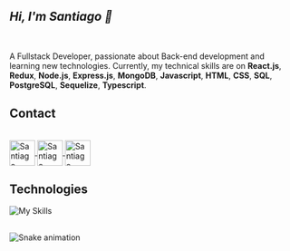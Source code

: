 ## *Hi, I'm Santiago 👋*
</br>

A Fullstack Developer, passionate about Back-end development and learning new technologies.
Currently, my technical skills are on __React.js__, __Redux__, __Node.js__, __Express.js__, __MongoDB__,
__Javascript__, __HTML__, __CSS__, __SQL__, __PostgreSQL__, __Sequelize__, __Typescript__.

## Contact

<div style="display: inline_block"><br>
  <a href="https://www.linkedin.com/in/santiagotrabucco/" target="blank">
   <img align="center" alt="Santiago Trabucco" height="45" width="45" src="https://user-images.githubusercontent.com/28950541/147156057-16b83798-3c9b-43b0-ac29-a17dfbe98f31.png">
  </a>
  <a href="https://mail.google.com/mail/u/0/?fs=1&to=santiagotrabucco@gmail.com&tf=cm" target="blank">
   <img align="center" alt="Santiago Trabucco" height="45" width="45" src="https://user-images.githubusercontent.com/28950541/147156605-d9db2140-cf49-4d0a-b526-e238528aa819.png">
  </a>
  <a href="https://api.whatsapp.com/send?phone=542214205694" target="blank">
   <img align="center" alt="Santiago Trabucco" height="45" width="45" src="https://user-images.githubusercontent.com/28950541/147156845-9db3d6e5-994c-4287-9d9a-43f999588ef2.png">
  </a>
</div>

## Technologies

![My Skills](https://skills.thijs.gg/icons?i=react,redux,nodejs,mongodb,express,js,html,css,postgres,ts)

##

![Snake animation](https://github.com/engenny/engenny/blob/output/github-contribution-grid-snake.svg)
